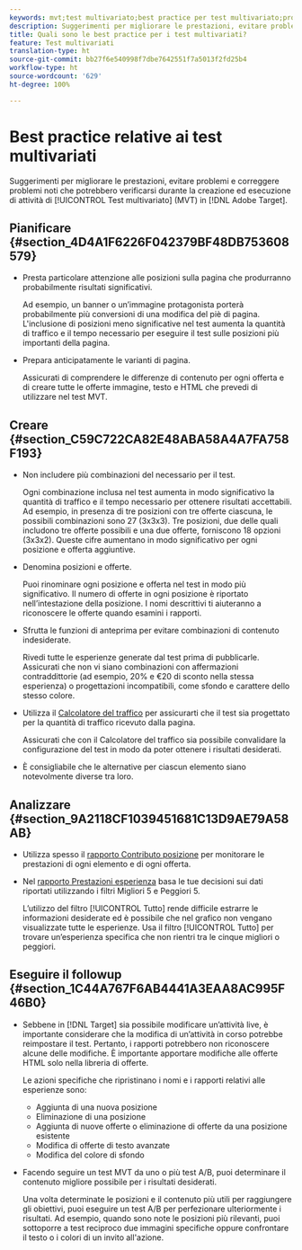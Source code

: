 ```yaml
---
keywords: mvt;test multivariato;best practice per test multivariato;procedure consigliate mvt;combinazioni mvt;rapporti mvt
description: Suggerimenti per migliorare le prestazioni, evitare problemi e correggere problemi noti che potrebbero verificarsi durante la creazione ed esecuzione di attività di test multivariato in Adobe Target.
title: Quali sono le best practice per i test multivariati?
feature: Test multivariati
translation-type: ht
source-git-commit: bb27f6e540998f7dbe7642551f7a5013f2fd25b4
workflow-type: ht
source-wordcount: '629'
ht-degree: 100%

---
```



# Best practice relative ai test multivariati

Suggerimenti per migliorare le prestazioni, evitare problemi e correggere problemi noti che potrebbero verificarsi durante la creazione ed esecuzione di attività di [!UICONTROL Test multivariato] (MVT) in [!DNL Adobe Target].

## Pianificare {#section_4D4A1F6226F042379BF48DB753608579}

* Presta particolare attenzione alle posizioni sulla pagina che produrranno probabilmente risultati significativi.

   Ad esempio, un banner o un’immagine protagonista porterà probabilmente più conversioni di una modifica del piè di pagina. L&#39;inclusione di posizioni meno significative nel test aumenta la quantità di traffico e il tempo necessario per eseguire il test sulle posizioni più importanti della pagina.
* Prepara anticipatamente le varianti di pagina.

   Assicurati di comprendere le differenze di contenuto per ogni offerta e di creare tutte le offerte immagine, testo e HTML che prevedi di utilizzare nel test MVT.

## Creare {#section_C59C722CA82E48ABA58A4A7FA758F193}

* Non includere più combinazioni del necessario per il test.

   Ogni combinazione inclusa nel test aumenta in modo significativo la quantità di traffico e il tempo necessario per ottenere risultati accettabili. Ad esempio, in presenza di tre posizioni con tre offerte ciascuna, le possibili combinazioni sono 27 (3x3x3). Tre posizioni, due delle quali includono tre offerte possibili e una due offerte, forniscono 18 opzioni (3x3x2). Queste cifre aumentano in modo significativo per ogni posizione e offerta aggiuntive.

* Denomina posizioni e offerte.

   Puoi rinominare ogni posizione e offerta nel test in modo più significativo. Il numero di offerte in ogni posizione è riportato nell’intestazione della posizione. I nomi descrittivi ti aiuteranno a riconoscere le offerte quando esamini i rapporti.

* Sfrutta le funzioni di anteprima per evitare combinazioni di contenuto indesiderate.

   Rivedi tutte le esperienze generate dal test prima di pubblicarle. Assicurati che non vi siano combinazioni con affermazioni contraddittorie (ad esempio, 20% e €20 di sconto nella stessa esperienza) o progettazioni incompatibili, come sfondo e carattere dello stesso colore.

* Utilizza il [Calcolatore del traffico](/help/c-activities/c-multivariate-testing/t-create-multivariate-test/traffic-estimator.md) per assicurarti che il test sia progettato per la quantità di traffico ricevuto dalla pagina.

   Assicurati che con il Calcolatore del traffico sia possibile convalidare la configurazione del test in modo da poter ottenere i risultati desiderati.
* È consigliabile che le alternative per ciascun elemento siano notevolmente diverse tra loro.

## Analizzare {#section_9A2118CF1039451681C13D9AE79A58AB}

* Utilizza spesso il [rapporto Contributo posizione](/help/c-reports/location-contribution-report.md) per monitorare le prestazioni di ogni elemento e di ogni offerta.
* Nel [rapporto Prestazioni esperienza](/help/c-reports/experience-performance-report.md) basa le tue decisioni sui dati riportati utilizzando i filtri Migliori 5 e Peggiori 5.

   L’utilizzo del filtro [!UICONTROL Tutto] rende difficile estrarre le informazioni desiderate ed è possibile che nel grafico non vengano visualizzate tutte le esperienze. Usa il filtro [!UICONTROL Tutto] per trovare un’esperienza specifica che non rientri tra le cinque migliori o peggiori.

## Eseguire il followup {#section_1C44A767F6AB4441A3EAA8AC995F46B0}

* Sebbene in [!DNL Target] sia possibile modificare un’attività live, è importante considerare che la modifica di un’attività in corso potrebbe reimpostare il test. Pertanto, i rapporti potrebbero non riconoscere alcune delle modifiche. È importante apportare modifiche alle offerte HTML solo nella libreria di offerte.

   Le azioni specifiche che ripristinano i nomi e i rapporti relativi alle esperienze sono:

   * Aggiunta di una nuova posizione
   * Eliminazione di una posizione
   * Aggiunta di nuove offerte o eliminazione di offerte da una posizione esistente
   * Modifica di offerte di testo avanzate
   * Modifica del colore di sfondo

* Facendo seguire un test MVT da uno o più test A/B, puoi determinare il contenuto migliore possibile per i risultati desiderati.

   Una volta determinate le posizioni e il contenuto più utili per raggiungere gli obiettivi, puoi eseguire un test A/B per perfezionare ulteriormente i risultati. Ad esempio, quando sono note le posizioni più rilevanti, puoi sottoporre a test reciproco due immagini specifiche oppure confrontare il testo o i colori di un invito all&#39;azione.

